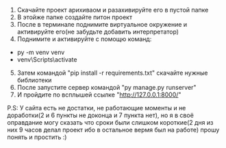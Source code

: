 1. Скачайте проект арихиваом и разахивируйте его в пустой папке
2. В этойже папке создайте питон проект
3. После в терминале поднимите виртуальное окружение и активируйте его(не забудьте добавить интерпретатор) 
4. Поднимите и активируйте с помощю команд: 
- py -m venv venv
- venv\Scripts\activate
5. Затем командой "pip install -r requirements.txt" скачайте нужные библиотеки
6. После запустите сервер командой "py manage.py runserver"
7. И пройдите по всплышей ссылке "http://127.0.0.1:8000/"

P.S: У сайта есть не достатки, не работающие моменты и не доработки(2 и 6 пункты не доконца и 7 пункта нет),
но я в своё оправдание могу сказать что сроки были слишком короткие(2 дня из них 9 часов делал проект ибо в остальное вермя был на работе)
прошу понять и простить :)